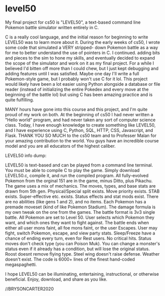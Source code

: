 # level50
My final project for cs50 is "LEVEL50", a text-based command line Pokemon battle simulator written 
entirely in C.

C is a really cool language, and the initial reason for beginning to write LEVEL50 was to learn 
more about it. During the early weeks of cs50, I wrote some code that simulated a VERY stripped-
down Pokemon battle as a way for me to better understand the use of pointers in C. I continued.
adding bits and pieces to the sim to hone my skills, and eventually decided to expand the scope 
of the simulator and work on it as my final project. For a while I believed I'd bitten off more 
than I could chew, but I just kept debugging and adding features until I was satisfied. Maybe one 
day I'll write a full Pokemon-style game, but I probably won't use C for it lol. This project 
would likely have been a lot easier using Python alongside a database or file reader (instead of 
initializing the entire Pokedex and every move at the beginning of the battle lol) but using C
has been amazing practice and is quite fulfilling.

MANY hours have gone into this course and this project, and I'm quite proud of my work on both. 
At the beginning of cs50 I had never written a "Hello world" program, and had never taken any 
sort of computer science class. Today, I have enough knowledge to create something like LEVEL50, 
and I have experience using C, Python, SQL, HTTP, CSS, Javascript, and Flask. THANK YOU SO MUCH
to the cs50 team and to Professer Malan for your amazing contribution to the world. You guys have
an incredible course model and you are all educators of the highest caliber. 



LEVEL50 info dump:

LEVEL50 is text-based and can be played from a command line terminal.
You must be able to compile C to play the game.
Simply download LEVEL50.c, compile it, and run the compiled program.
All fully-evolved Pokemon from the orginal 151 are in the game, minus Ditto, plus Pikachu.
The game uses a mix of mechanics. The moves, types, and base stats are drawn from 5th gen.
Physical/Special split exists. Move priority exists. STAB exists. Super-effective etc. exists.
Status effects and stat mods exist.
There are no abilities (like gens 1 and 2), and no items.
Each Pokemon has a premade moveset (kind of like Pokemon Stadium).
The damage formula is my own tweak on the one from the games.
The battle format is 3v3 single battle. All Pokemon are set to Level 50.
User selects which Pokemon they want, and which ones they want to fight against.
The battle ends when either all user mons faint, all foe mons faint, or the user Escapes.
User may fight, switch Pokemon, escape, and view party stats.
Sleep/Freeze have a chance of ending every turn, even for Rest users.
No critical hits. Status moves don't check type (you can Poison Muk).
You can change a monster's status even if it already has a condition, but will lose the original status.
Roost doesnt remove flying type. Steel wing doesn't raise defense. Weather doesn't exist.
The code is 6000+ lines of the finest hand-coded megaspaghetti.

I hope LEVEL50 can be illuminating, entertaining, instructional, or otherwise beneficial.
Enjoy, download, and share as you like.


//BRYSONCARTER2020
